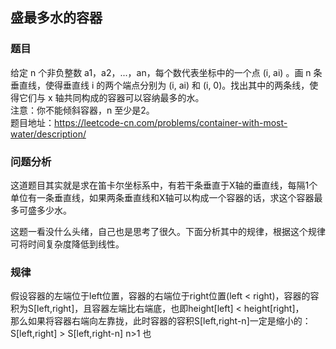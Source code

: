 ## 盛最多水的容器

### 题目
给定 n 个非负整数 a1，a2，...，an，每个数代表坐标中的一个点 (i, ai) 。画 n 条垂直线，使得垂直线 i 的两个端点分别为 (i, ai) 和 (i, 0)。找出其中的两条线，使得它们与 x 轴共同构成的容器可以容纳最多的水。  
注意：你不能倾斜容器，n 至少是2。  
题目地址：https://leetcode-cn.com/problems/container-with-most-water/description/

### 问题分析
这道题目其实就是求在笛卡尔坐标系中，有若干条垂直于X轴的垂直线，每隔1个单位有一条垂直线，如果两条垂直线和X轴可以构成一个容器的话，求这个容器最多可盛多少水。

这题一看没什么头绪，自己也是思考了很久。下面分析其中的规律，根据这个规律可将时间复杂度降低到线性。  

### 规律
假设容器的左端位于left位置，容器的右端位于right位置(left < right)，容器的容积为S[left,right]，且容器左端比右端底，也即height[left] < height[right]，  
那么如果将容器右端向左靠拢，此时容器的容积S[left,right-n]一定是缩小的：
             S[left,right] > S[left,right-n]    n>1
也
